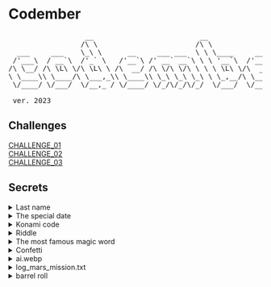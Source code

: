 # Codember

<pre>
                  __                         __
                 /\ \                       /\ \
  ___     ___    \_\ \      __     ___ ___  \ \ \____     __    _ __
 /'___\  / __`\  /'_` \   /'__`\ /' __` __`\ \ \ '__`\  /'__`\ /\`'__\
/\ \__/ /\ \L\ \/\ \L\ \ /\  __/ /\ \/\ \/\ \ \ \ \L\ \/\  __/ \ \ \/
\ \____\\ \____/\ \___,_\\ \____\\ \_\ \_\ \_\ \ \_,__/\ \____\ \ \_\
 \/____/ \/___/  \/__,_ / \/____/ \/_/\/_/\/_/  \/___/  \/____/  \/_/
				
 ver. 2023
</pre>

## Challenges

[CHALLENGE_01](https://github.com/KevinJPC/codember/tree/main/CHALLENGE_01)    
[CHALLENGE_02](https://github.com/KevinJPC/codember/tree/main/CHALLENGE_02)                   
[CHALLENGE_03](https://github.com/KevinJPC/codember/tree/main/CHALLENGE_03)                   

## Secrets
<details>
  <summary>Last name</summary>
  <code>submit rauch</code>
</details>     

<details>
  <summary>The special date</summary> 
  <code>submit 2023-12-01</code> 
</details>           

<details>
  <summary>Konami code</summary> 
  <code>Up Up Down Down Left Right Left Right b a</code>
</details>         

<details>
  <summary>Riddle</summary> 
  <code>submit html</code>
</details>         

<details>
  <summary>The most famous magic word</summary> 
  <code>abracadabra</code> 
  
  <code>submit itsmagic</code>
</details>            

<details>
  <summary>Confetti</summary>   
  <code>confetti</code>
</details>    

<details>
  <summary>ai.webp</summary>   
  <code>submit altman</code>
</details> 

<details>
  <summary>log_mars_mission.txt</summary>   
  <code>submit majortom</code>
</details> 

<details>
  <summary>barrel roll</summary>   
  <code>do barrel roll</code>
</details> 





